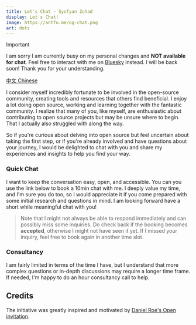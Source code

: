 ```yaml
---
title: Let's Chat - Syofyan Zuhad
display: Let's Chat!
image: https://antfu.me/og-chat.png
art: dots
---
```


> [!IMPORTANT]
> I am sorry I am currently busy on my personal changes and **NOT available for chat**. Feel free to interact with me on [Bluesky](https://bsky.app/profile/antfu.me) instead. I will be back soon! Thank you for your understanding.

[中文 Chinese](/chat-zh)

I consider myself incredibly fortunate to be involved in the open-source community, creating tools and resources that others find beneficial. I enjoy a lot doing open source, working and learning together with the fantastic community. I realize that many of you, like myself, are enthusiastic about contributing to open source projects but may be unsure where to begin. That I actually also struggled with along the way.

So if you're curious about delving into open source but feel uncertain about taking the first step, or if you're already involved and have questions about your journey, I would be delighted to chat with you and share my experiences and insights to help you find your way.

### Quick Chat

I want to keep the conversation easy, open, and accessible. You can you use the link below to book a 10min chat with me. I deeply value my time, and I'm sure you do too, so I would appreciate it if you come prepared with some initial research and questions in mind. I am looking forward have a short while meaningful chat with you!

<CalCom link="antfu7/quick-chat" title="Book a chat" />

> Note that I might not always be able to respond immediately and can possibly miss some inquiries. Do check back if the booking becomes **accepted**, otherwise I might not have seen it yet. If I missed your inquiry, feel free to book again in another time slot.

### Consultancy

I am fairly limited in terms of the time I have, but I understand that more complex questions or in-depth discussions may require a longer time frame. If needed, I'm happy to do an hour consultancy call to help.

<CalCom link="antfu7/consult" title="Schedule a consultation" />

## Credits

The initiative was greatly inspired and motivated by [Daniel Roe's Open invitation](https://roe.dev/blog/open-invitation).
